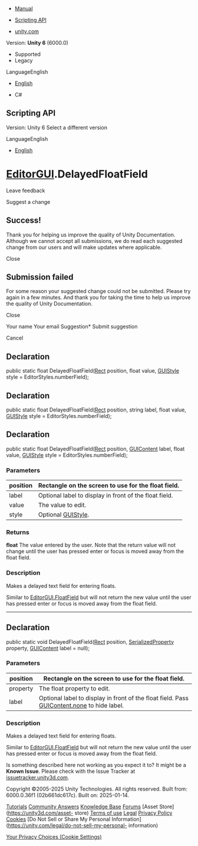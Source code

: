 [ ]()

  * [Manual](../Manual/index.html)
  * [Scripting API](../ScriptReference/index.html)

  * [unity.com](https://unity.com/)

Version: **Unity 6** (6000.0)

  * Supported
  * Legacy

LanguageEnglish

  * [English]()

  * C#

[ ](https://docs.unity3d.com)

## Scripting API

Version: Unity 6 Select a different version

LanguageEnglish

  * [English]()

#  [EditorGUI](EditorGUI.html).DelayedFloatField

Leave feedback

Suggest a change

## Success!

Thank you for helping us improve the quality of Unity Documentation. Although
we cannot accept all submissions, we do read each suggested change from our
users and will make updates where applicable.

Close

## Submission failed

For some reason your suggested change could not be submitted. Please <a>try
again</a> in a few minutes. And thank you for taking the time to help us
improve the quality of Unity Documentation.

Close

Your name Your email Suggestion* Submit suggestion

Cancel

[ ]()

## Declaration

public static float DelayedFloatField([Rect](Rect.html) position, float value,
[GUIStyle](GUIStyle.html) style = EditorStyles.numberField);

## Declaration

public static float DelayedFloatField([Rect](Rect.html) position, string
label, float value, [GUIStyle](GUIStyle.html) style =
EditorStyles.numberField);

## Declaration

public static float DelayedFloatField([Rect](Rect.html) position,
[GUIContent](GUIContent.html) label, float value, [GUIStyle](GUIStyle.html)
style = EditorStyles.numberField);

### Parameters

position | Rectangle on the screen to use for the float field.  
---|---  
label | Optional label to display in front of the float field.  
value | The value to edit.  
style | Optional [GUIStyle](GUIStyle.html).  
  
### Returns

**float** The value entered by the user. Note that the return value will not
change until the user has pressed enter or focus is moved away from the float
field.

### Description

Makes a delayed text field for entering floats.

Similar to [EditorGUI.FloatField](EditorGUI.FloatField.html) but will not
return the new value until the user has pressed enter or focus is moved away
from the float field.

* * *

## Declaration

public static void DelayedFloatField([Rect](Rect.html) position,
[SerializedProperty](SerializedProperty.html) property,
[GUIContent](GUIContent.html) label = null);

### Parameters

position | Rectangle on the screen to use for the float field.  
---|---  
property | The float property to edit.  
label | Optional label to display in front of the float field. Pass [GUIContent.none](GUIContent-none.html) to hide label.  
  
### Description

Makes a delayed text field for entering floats.

Similar to [EditorGUI.FloatField](EditorGUI.FloatField.html) but will not
return the new value until the user has pressed enter or focus is moved away
from the float field.

Is something described here not working as you expect it to? It might be a
**Known Issue**. Please check with the Issue Tracker at
[issuetracker.unity3d.com](https://issuetracker.unity3d.com).

Copyright ©2005-2025 Unity Technologies. All rights reserved. Built from:
6000.0.36f1 (02b661dc617c). Built on: 2025-01-14.

[Tutorials](https://unity3d.com/learn) [Community
Answers](https://answers.unity3d.com) [Knowledge
Base](https://support.unity3d.com/hc/en-us)
[Forums](https://forum.unity3d.com) [Asset Store](https://unity3d.com/asset-
store) [Terms of use](https://docs.unity3d.com/Manual/TermsOfUse.html)
[Legal](https://unity.com/legal) [Privacy
Policy](https://unity.com/legal/privacy-policy)
[Cookies](https://unity.com/legal/cookie-policy) [Do Not Sell or Share My
Personal Information](https://unity.com/legal/do-not-sell-my-personal-
information)

[Your Privacy Choices (Cookie Settings)](javascript:void\(0\);)

